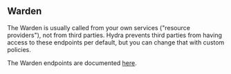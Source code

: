 ## Warden

The Warden is usually called from your own services ("resource providers"), not from third parties. Hydra prevents
third parties from having access to these endpoints per default, but you can change that with custom policies.

The Warden endpoints are documented [here](http://docs.hydra13.apiary.io/#reference/warden:-access-control-for-resource-providers).